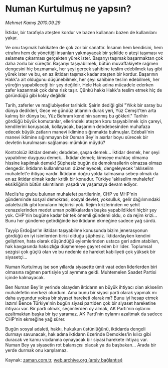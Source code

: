 # Numan Kurtulmuş ne yapsın?

*Mehmet Kamış 2010.09.29*

<td class="columnist-detail">
<p>İktidar, bir tarafıyla ateşten kordur ve bazen kullananı bazen de kullanılanı yakar.</p>
<p>
<div id="haberMetinDiv">
<p> Ve onu taşımak hakikaten de çok zor bir sanattır. İnsanın hem kendisini, hem etrafını hem de yönettiği insanları yakmayacak bir şekilde o ateşi taşıması ve selamete çıkarması gerçekten yürek ister. Başarıyı taşımak başarmaktan çok daha zorlu bir süreçtir. Başarıyı taşıyabilmek, bütün muvaffakiyete rağmen dengesini hiç bozmamak, her şeyi gerçek sahibine teslim edebilmek taş gibi yürek ister ve bu, en az iktidarı taşımak kadar ateşten bir kordur. Başarının Hakk'a ait olduğunu düşünebilmek, her şeyi sahibine teslim edebilmek, her yüreğin yapabileceği bir şey değildir. Hele Hak adına mücadele ederken zafer kazanmak çok daha risk taşır. Çünkü hakkı Hakk'a teslim etmek hiç de göründüğü gibi kolay değildir.
<p>Tarih, zaferler ve mağlubiyetler tarihidir. Şairin dediği gibi "Yıkık bir saray bu dünya dedikleri, Gece ve gündüz atlarının durak yeri, Yüz Cemşit'ten arta kalmış bir dünya bu, Yüz Behram kendinin sanmış bu gökleri." Tarihin gördüğü büyük komutanlar, ellerindeki ateşten koru taşıyabilmek için çareyi, kendilerini koruyacak, kollayacak, başarının debdebesinden muhafaza edecek büyük zatların manevi iklimine sığınmakta bulmuşlar. Edebali'nin manevi iklimine sığınmayan bir Osman Bey'in asırlar boyu sürecek bir devletin kurulmasını sağlaması mümkün müydü? 
<p>Kontrolsüz iktidar demek; debdebe, şaşaa demek... İktidar demek, her şeyi yapabilme duygusu demek... İktidar demek; kimseye muhtaç olmama hissine kapılmak demek! Şüphesiz bugün de demokrasilerin olmazsa olmazı dengedir. İktidarın kullanılmasını düzenleyecek, dengeleyecek 'aklıselim muhalefet'e ihtiyaç vardır. İktidarın doğru yolda kalmasına sebep olmak da en az iktidar olmak kadar kritik bir konudur. Türkiye 'aklıselim muhalefet' eksikliğinin bütün sıkıntılarını yaşadı ve yaşamaya devam ediyor.
<p>Meclis'te grubu bulunan muhalefet partilerinin, CHP ve MHP'nin gündeminde sosyal demokrasi, sosyal devlet, yoksulluk, gelir dağılımındaki adaletsizlik gibi konuların hiçbirisi yok. Rejim krizlerinden ve şehit cenazelerinden medet uman politikalardan başka yapabildikleri hiçbir şey yok. CHP'nin bugüne kadar bir tek önemli gündemi oldu, o da rejim krizi... Bunu her gündeme getirdiğinde ise iktidarın ekmeğine sadece yağ sürdü. 
<p>Tayyip Erdoğan'ın iktidarı taşıyabilme konusunda bizim jenerasyonun gördüğü en iyi isimlerden birisi olduğu şüphesiz. İktidardayken kendini geliştiren, hata olarak düşündüğü eylemlerinden ustaca geri adım atabilen, hak kavgasında haksızlığa düşmemeye gayret eden bir lider. Toplumsal sezgisi çok güçlü olan ve bu nedenle de hareket kabiliyeti çok yüksek bir siyasetçi...
<p>Numan Kurtulmuş ise son yıllarda siyasette ümit vaat eden liderlerden biri olmasına rağmen partisiyle yol ayrımına geldi. Muhtemelen Saadet Partisi içinde kalmayacak.
<p>Ben Numan Bey'in yerinde olsaydım iktidarın en büyük ihtiyacı olan aklıselim muhalefetin merkezi olurdum. Ama bunu bir siyasi parti olarak yapmak mı daha uygundur yoksa bir siyaset hareketi olarak mı? Bunu iyi hesap etmek lazım! Bence Türkiye'nin bugün siyasi partiden çok bir siyaset hareketine ihtiyacı var. Bir parti olmak, seçimlerden oy almak, AK Parti'nin oylarını azaltmaktan başka bir işe yaramaz. AK Parti'nin oylarını azaltmak da sadece CHP'nin ekmeğine yağ sürer.
<p>Bugün sosyal adaleti, hakkı, hukukun üstünlüğünü, iktidarda dengeli durmayı savunacak, hak adına iktidarın üzerinde Demokles'in kılıcı gibi duracak ve kamu vicdanına oynayacak bir siyasi harekete ihtiyaç var. Numan Bey ya siyasetin rot balansçısı olacak ya da başbakan... Arada bir yerde durmak onu karşılamaz. </p></p></p></p></p></p></p></p></div>
</p>
<a href="http://web.archive.org/web/20101224184547/mailto:m.kamis@zaman.com.tr">
</a></td>

Kaynak: [zaman.com.tr](http://zaman.com.tr/yazar.do?yazino=1033442), [web.archive.org (arşiv bağlantısı)](http://web.archive.org/web/20101224184547/http://zaman.com.tr/yazar.do?yazino=1033442)
